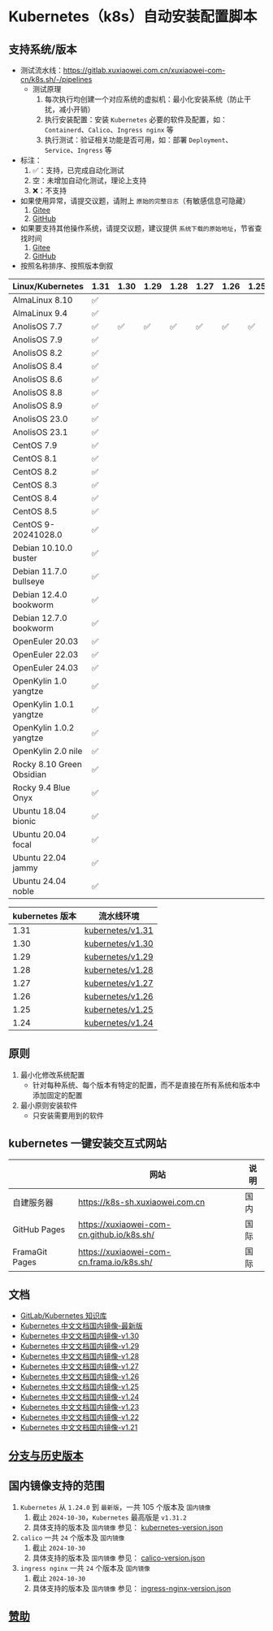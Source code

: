 # Kubernetes（k8s）自动安装配置脚本

## 支持系统/版本

- 测试流水线：https://gitlab.xuxiaowei.com.cn/xuxiaowei-com-cn/k8s.sh/-/pipelines
    - 测试原理
        1. 每次执行均创建一个对应系统的虚拟机：最小化安装系统（防止干扰，减小开销）
        2. 执行安装配置：安装 `Kubernetes` 必要的软件及配置，如：`Containerd`、`Calico`、`Ingress nginx` 等
        3. 执行测试：验证相关功能是否可用，如：部署 `Deployment`、`Service`、`Ingress` 等
- 标注：
    1. ✅：支持，已完成自动化测试
    2. 空：未增加自动化测试，理论上支持
    3. ❌：不支持
- 如果使用异常，请提交议题，请附上 `原始的完整日志`（有敏感信息可隐藏）
    1. [Gitee](https://gitee.com/xuxiaowei-com-cn/k8s.sh/issues)
    2. [GitHub](https://github.com/xuxiaowei-com-cn/k8s.sh/issues)
- 如果要支持其他操作系统，请提交议题，建议提供 `系统下载的原始地址`，节省查找时间
    1. [Gitee](https://gitee.com/xuxiaowei-com-cn/k8s.sh/issues)
    2. [GitHub](https://github.com/xuxiaowei-com-cn/k8s.sh/issues)
- 按照名称排序、按照版本倒叙

| Linux/Kubernetes          | 1.31 | 1.30 | 1.29 | 1.28 | 1.27 | 1.26 | 1.25 | 1.24 |
|---------------------------|------|------|------|------|------|------|------|------|
| AlmaLinux 8.10            | ✅    |      |      |      |      |      |      |      |
| AlmaLinux 9.4             | ✅    |      |      |      |      |      |      | ✅    |
| AnolisOS 7.7              | ✅    | ✅    | ✅    | ✅    | ✅    | ✅    | ✅    | ✅    |
| AnolisOS 7.9              | ✅    |      |      |      |      |      |      | ✅    |
| AnolisOS 8.2              | ✅    |      |      |      |      |      |      |      |
| AnolisOS 8.4              | ✅    |      |      |      |      |      |      |      |
| AnolisOS 8.6              | ✅    |      |      |      |      |      |      |      |
| AnolisOS 8.8              | ✅    |      |      |      |      |      |      |      |
| AnolisOS 8.9              | ✅    |      |      |      |      |      |      |      |
| AnolisOS 23.0             | ✅    |      |      |      |      |      |      |      |
| AnolisOS 23.1             | ✅    |      |      |      |      |      |      |      |
| CentOS 7.9                | ✅    |      |      |      |      |      |      |      |
| CentOS 8.1                | ✅    |      |      |      |      |      |      |      |
| CentOS 8.2                | ✅    |      |      |      |      |      |      |      |
| CentOS 8.3                | ✅    |      |      |      |      |      |      |      |
| CentOS 8.4                | ✅    |      |      |      |      |      |      |      |
| CentOS 8.5                | ✅    |      |      |      |      |      |      |      |
| CentOS 9-20241028.0       | ✅    |      |      |      |      |      |      | ✅    |
| Debian 10.10.0 buster     | ✅    |      |      |      |      |      |      | ✅    |
| Debian 11.7.0 bullseye    | ✅    |      |      |      |      |      |      |      |
| Debian 12.4.0 bookworm    | ✅    |      |      |      |      |      |      |      |
| Debian 12.7.0 bookworm    | ✅    |      |      |      |      |      |      |      |
| OpenEuler 20.03           | ✅    |      |      |      |      |      |      |      |
| OpenEuler 22.03           | ✅    |      |      |      |      |      |      |      |
| OpenEuler 24.03           | ✅    |      |      |      |      |      |      |      |
| OpenKylin 1.0 yangtze     | ✅    |      |      |      |      |      |      |      |
| OpenKylin 1.0.1 yangtze   | ✅    |      |      |      |      |      |      |      |
| OpenKylin 1.0.2 yangtze   | ✅    |      |      |      |      |      |      |      |
| OpenKylin 2.0 nile        | ✅    |      |      |      |      |      |      |      |
| Rocky 8.10 Green Obsidian | ✅    |      |      |      |      |      |      |      |
| Rocky 9.4 Blue Onyx       | ✅    |      |      |      |      |      |      |      |
| Ubuntu 18.04 bionic       | ✅    |      |      |      |      |      |      |      |
| Ubuntu 20.04 focal        | ✅    |      |      |      |      |      |      |      |
| Ubuntu 22.04 jammy        | ✅    |      |      |      |      |      |      |      |
| Ubuntu 24.04 noble        | ✅    |      |      |      |      |      |      | ✅    |

| kubernetes 版本 | 流水线环境                                                                                                                |
|---------------|----------------------------------------------------------------------------------------------------------------------|
| 1.31          | [kubernetes/v1.31](https://gitlab.xuxiaowei.com.cn/xuxiaowei-com-cn/k8s.sh/-/environments/43?tab=deployment-history) |
| 1.30          | [kubernetes/v1.30](https://gitlab.xuxiaowei.com.cn/xuxiaowei-com-cn/k8s.sh/-/environments/36?tab=deployment-history) |
| 1.29          | [kubernetes/v1.29](https://gitlab.xuxiaowei.com.cn/xuxiaowei-com-cn/k8s.sh/-/environments/37?tab=deployment-history) |
| 1.28          | [kubernetes/v1.28](https://gitlab.xuxiaowei.com.cn/xuxiaowei-com-cn/k8s.sh/-/environments/38?tab=deployment-history) |
| 1.27          | [kubernetes/v1.27](https://gitlab.xuxiaowei.com.cn/xuxiaowei-com-cn/k8s.sh/-/environments/39?tab=deployment-history) |
| 1.26          | [kubernetes/v1.26](https://gitlab.xuxiaowei.com.cn/xuxiaowei-com-cn/k8s.sh/-/environments/40?tab=deployment-history) |
| 1.25          | [kubernetes/v1.25](https://gitlab.xuxiaowei.com.cn/xuxiaowei-com-cn/k8s.sh/-/environments/41?tab=deployment-history) |
| 1.24          | [kubernetes/v1.24](https://gitlab.xuxiaowei.com.cn/xuxiaowei-com-cn/k8s.sh/-/environments/42?tab=deployment-history) |

## 原则

1. 最小化修改系统配置
    - 针对每种系统、每个版本有特定的配置，而不是直接在所有系统和版本中添加固定的配置
2. 最小原则安装软件
    - 只安装需要用到的软件

## kubernetes 一键安装交互式网站

|                | 网站                                         | 说明 |
|----------------|--------------------------------------------|----|
| 自建服务器          | https://k8s-sh.xuxiaowei.com.cn            | 国内 |
| GitHub Pages   | https://xuxiaowei-com-cn.github.io/k8s.sh/ | 国际 |
| FramaGit Pages | https://xuxiaowei-com-cn.frama.io/k8s.sh/  | 国际 |

## 文档

- [GitLab/Kubernetes 知识库](https://gitlab-k8s.xuxiaowei.com.cn)
- [Kubernetes 中文文档国内镜像-最新版](https://kubernetes.xuxiaowei.com.cn/zh-cn/)
- [Kubernetes 中文文档国内镜像-v1.30](https://kubernetes-v1-30.xuxiaowei.com.cn/zh-cn/)
- [Kubernetes 中文文档国内镜像-v1.29](https://kubernetes-v1-29.xuxiaowei.com.cn/zh-cn/)
- [Kubernetes 中文文档国内镜像-v1.28](https://kubernetes-v1-28.xuxiaowei.com.cn/zh-cn/)
- [Kubernetes 中文文档国内镜像-v1.27](https://kubernetes-v1-27.xuxiaowei.com.cn/zh-cn/)
- [Kubernetes 中文文档国内镜像-v1.26](https://kubernetes-v1-26.xuxiaowei.com.cn/zh-cn/)
- [Kubernetes 中文文档国内镜像-v1.25](https://kubernetes-v1-25.xuxiaowei.com.cn/zh-cn/)
- [Kubernetes 中文文档国内镜像-v1.24](https://kubernetes-v1-24.xuxiaowei.com.cn/zh-cn/)
- [Kubernetes 中文文档国内镜像-v1.23](https://kubernetes-v1-23.xuxiaowei.com.cn/zh-cn/)
- [Kubernetes 中文文档国内镜像-v1.22](https://kubernetes-v1-22.xuxiaowei.com.cn/zh-cn/)
- [Kubernetes 中文文档国内镜像-v1.21](https://kubernetes-v1-21.xuxiaowei.com.cn/zh-cn/)

## [分支与历史版本](history.md)

## 国内镜像支持的范围

1. `Kubernetes` 从 `1.24.0` 到 `最新版`，一共 105 个版本及 `国内镜像`
    1. 截止 `2024-10-30`，`Kubernetes` 最高版是 `v1.31.2`
    2. 具体支持的版本及 `国内镜像` 参见：
       [kubernetes-version.json](https://gitee.com/xuxiaowei-com-cn/k8s.sh/blob/SNAPSHOT/2.0.0/.vitepress/components/json/kubernetes-version.json)
2. `calico` 一共 `24` 个版本及 `国内镜像`
    1. 截止 `2024-10-30`
    2. 具体支持的版本及 `国内镜像` 参见：
       [calico-version.json](https://gitee.com/xuxiaowei-com-cn/k8s.sh/blob/SNAPSHOT/2.0.0/.vitepress/components/json/calico-version.json)
3. `ingress nginx` 一共 `24` 个版本及 `国内镜像`
    1. 截止 `2024-10-30`
    2. 具体支持的版本及 `国内镜像` 参见：
       [ingress-nginx-version.json](https://gitee.com/xuxiaowei-com-cn/k8s.sh/blob/SNAPSHOT/2.0.0/.vitepress/components/json/ingress-nginx-version.json)

## [赞助](https://docs.xuxiaowei.cloud/spring-cloud-xuxiaowei/guide/contributes.html)
